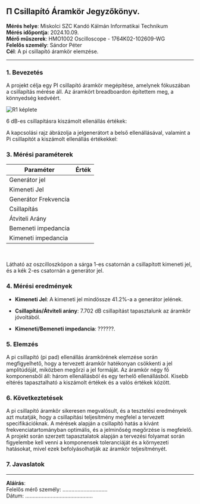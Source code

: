 
## &#928; Csillapító Áramkör Jegyzőkönyv.

**Mérés helye**: Miskolci SZC Kandó Kálmán Informatikai Technikum  
**Mérés időpontja**: 2024.10.09.  
**Mérő műszerek**: HMO1002 Oscilloscope - 1764K02-102609-WG  
**Felelős személy**: Sándor Péter  
**Cél**: A pi csillapító áramkör elemzése.

---

### 1. **Bevezetés**

A projekt célja egy PI csillapító áramkör megépítése, amelynek fókuszában a csillapítás mérése áll.
Az áramkört breadboardon építettem meg, a könnyedség kedvéért.

![R1 képlete](https://raw.githubusercontent.com/pongotamaas/Tavkozles/img/szamolas)


6 dB-es csillapításra kiszámolt ellenállás értékek:

A kapcsolási rajz ábrázolja a jelgenerátort a belső ellenállásával, valamint a Pi csillapítót a kiszámolt ellenállás értékekkel:



### 3. **Mérési paraméterek**

| Paraméter           | Érték |
|---------------------|-------|
| Generátor jel       | |
| Kimeneti Jel        |  |
| Generátor Frekvencia|  |
| Csillapítás         |  |
| Átviteli Arány      |  |
| Bemeneti impedancia |  |
| Kimeneti impedancia |  |   

<br>

Látható az oszcilloszkópon a sárga 1-es csatornán a csillapított kimeneti jel, és a kék 2-es csatornán a generátor jel.




### 4. **Mérési eredmények**

- **Kimeneti Jel**: A kimeneti jel mindössze 41.2%-a a generátor jelének.
  
- **Csillapítás/Átviteli arány**:  7.702 dB csillapítást tapasztalunk az áramkör jóvoltából.

- **Kimeneti/Bemeneti impedancia**: ??????.  

### 5. **Elemzés**
A pi csillapító (pi pad) ellenállás áramkörének elemzése során megfigyelhető, hogy a tervezett áramkör hatékonyan csökkenti a jel amplitúdóját, miközben megőrzi a jel formáját. Az áramkör négy fő komponensből áll: három ellenállásból és egy terhelő ellenállásból. Kisebb eltérés tapasztalható a kiszámolt értékek és a valós értékek között.

### 6. **Következtetések**
A pi csillapító áramkör sikeresen megvalósult, és a tesztelési eredmények azt mutatják, hogy a csillapítási teljesítmény megfelel a tervezett specifikációknak. A mérések alapján a csillapító hatás a kívánt frekvenciatartományban optimális, és a jelminőség megőrzése is megfelelő. A projekt során szerzett tapasztalatok alapján a tervezési folyamat során figyelembe kell venni a komponensek toleranciáját és a környezeti hatásokat, mivel ezek befolyásolhatják az áramkör teljesítményét.

### 7. **Javaslatok**


---

**Aláírás**:  
Felelős mérő személy: ..............................  
Dátum: .............................................
